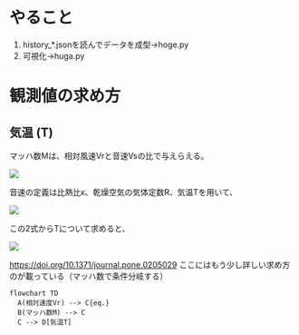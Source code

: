# やること
1. history_\*.jsonを読んでデータを成型→hoge.py
2. 可視化→huga.py

# 観測値の求め方
## 気温 (T)
マッハ数Mは、相対風速Vrと音速Vsの比で与えらえる。

<img src="https://latex.codecogs.com/svg.image?M=\frac{V_r}{V_s}">

音速の定義は比熱比κ、乾燥空気の気体定数R、気温Tを用いて、

<img src="https://latex.codecogs.com/svg.image?\inline&space;V_s=\sqrt{\kappa&space;RT}">

この2式からTについて求めると、

<img src="https://latex.codecogs.com/svg.image?T=\frac{V_r^2}{\kappa&space;RM^2}=\frac{V_r^2}{1.4\times&space;287\times&space;M^2}=\frac{V_r^2}{401.8M^2}">

https://doi.org/10.1371/journal.pone.0205029 ここにはもう少し詳しい求め方のが載っている（マッハ数で条件分岐する）
```mermaid
flowchart TD
  A(相対速度Vr) --> C{eq.}
  B(マッハ数M) --> C
  C --> D[気温T]
```
